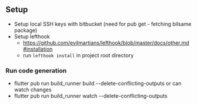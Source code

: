 ## Setup

* Setup local SSH keys with bitbucket (need for pub get - fetching bilsame package)
* Setup lefthook
    * https://github.com/evilmartians/lefthook/blob/master/docs/other.md#installation
    * run ```lefthook install``` in project root directory

### Run code generation
* flutter pub run build_runner build --delete-conflicting-outputs
or can watch changes
* flutter pub run build_runner watch --delete-conflicting-outputs